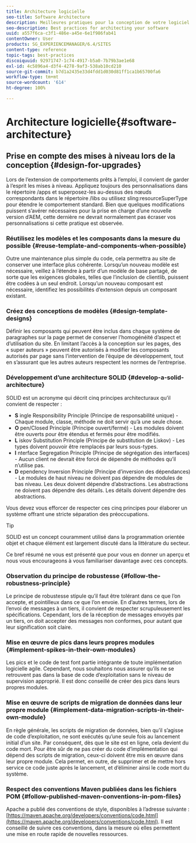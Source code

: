 ```yaml
---
title: Architecture logicielle
seo-title: Software Architecture
description: Meilleures pratiques pour la conception de votre logiciel
seo-description: Best practices for architecting your software
uuid: a557f6ca-c3f1-486e-a45e-6e1f986fab41
contentOwner: User
products: SG_EXPERIENCEMANAGER/6.4/SITES
content-type: reference
topic-tags: best-practices
discoiquuid: 92971747-1c74-4917-b5a0-7b79b3ae1e68
exl-id: 4c5896a4-d3f4-4278-9af3-538ab10cd210
source-git-commit: b7d1a2435e33d4fdd1d030d81ff1ca1b65700fa6
workflow-type: tm+mt
source-wordcount: '614'
ht-degree: 100%

---
```


# Architecture logicielle{#software-architecture}

## Prise en compte des mises à niveau lors de la conception {#design-for-upgrades}

Lors de l’extension de comportements prêts à l’emploi, il convient de garder à l’esprit les mises à niveau. Appliquez toujours des personnalisations dans le répertoire /apps et superposez-les au-dessus des nœuds correspondants dans le répertoire /libs ou utilisez sling:resourceSuperType pour étendre le comportement standard. Bien que quelques modifications puissent s’avérer nécessaires pour la prise en charge d’une nouvelle version d’AEM, cette dernière ne devrait normalement pas écraser vos personnalisations si cette pratique est observée.

### Réutilisez les modèles et les composants dans la mesure du possible {#reuse-template-and-components-when-possible}

Outre une maintenance plus simple du code, cela permettra au site de conserver une interface plus cohérente. Lorsqu’un nouveau modèle est nécessaire, veillez à l’étendre à partir d’un modèle de base partagé, de sorte que les exigences globales, telles que l’inclusion de clientlib, puissent être codées à un seul endroit. Lorsqu’un nouveau composant est nécessaire, identifiez les possibilités d’extension depuis un composant existant.

### Créez des conceptions de modèles {#design-template-designs}

Définir les composants qui peuvent être inclus dans chaque système de paragraphes sur la page permet de conserver l’homogénéité d’aspect et d’utilisation du site. En limitant l’accès à la conception sur les pages, des « super auteurs » peuvent être autorisés à modifier les composants autorisés par page sans l’intervention de l’équipe de développement, tout en s’assurant que les autres auteurs respectent les normes de l’entreprise.

### Développement d’une architecture SOLID {#develop-a-solid-architecture}

SOLID est un acronyme qui décrit cinq principes architecturaux qu’il convient de respecter :

* **S** ingle Responsibility Principle (Principe de responsabilité unique) - Chaque module, classe, méthode ne doit servir qu’à une seule chose.
* **O** pen/Closed Principle (Principe ouvert/fermé) - Les modules doivent être ouverts pour être étendus et fermés pour être modifiés.
* **L** iskov Substitution Principle (Principe de substitution de Liskov) - Les types doivent pouvoir être remplacés par leurs sous-types.
* **I** nterface Segregation Principle (Principe de ségrégation des interfaces) - Aucun client ne devrait être forcé de dépendre de méthodes qu’il n’utilise pas.
* **D** ependency Inversion Principle (Principe d’inversion des dépendances) - Le modules de haut niveau ne doivent pas dépendre de modules de bas niveau. Les deux doivent dépendre d’abstractions. Les abstractions ne doivent pas dépendre des détails. Les détails doivent dépendre des abstractions.

Vous devez vous efforcer de respecter ces cinq principes pour élaborer un système offrant une stricte séparation des préoccupations.

>[!TIP]
>
>SOLID est un concept couramment utilisé dans la programmation orientée objet et chaque élément est largement discuté dans la littérature du secteur.
>
>Ce bref résumé ne vous est présenté que pour vous en donner un aperçu et nous vous encourageons à vous familiariser davantage avec ces concepts.

### Observation du principe de robustesse {#follow-the-robustness-principle}

Le principe de robustesse stipule qu’il faut être tolérant dans ce que l’on accepte, et pointilleux dans ce que l’on envoie. En d’autres termes, lors de l’envoi de messages à un tiers, il convient de respecter scrupuleusement les spécifications. Cependant, lors de la réception de messages envoyés par un tiers, on doit accepter des messages non conformes, pour autant que leur signification soit claire.

### Mise en œuvre de pics dans leurs propres modules {#implement-spikes-in-their-own-modules}

Les pics et le code de test font partie intégrante de toute implémentation logicielle agile. Cependant, nous souhaitons nous assurer qu’ils ne se retrouvent pas dans la base de code d’exploitation sans le niveau de supervision approprié. Il est donc conseillé de créer des pics dans leurs propres modules.

### Mise en œuvre de scripts de migration de données dans leur propre module {#implement-data-migration-scripts-in-their-own-module}

En règle générale, les scripts de migration de données, bien qu’il s’agisse de code d’exploitation, ne sont exécutés qu’une seule fois au lancement initial d’un site. Par conséquent, dès que le site est en ligne, cela devient du code mort. Pour être sûr de ne pas créer du code d’implémentation qui dépend des scripts de migration, ceux-ci doivent être mis en œuvre dans leur propre module. Cela permet, en outre, de supprimer et de mettre hors service ce code juste après le lancement, et d’éliminer ainsi le code mort du système.

### Respect des conventions Maven publiées dans les fichiers POM {#follow-published-maven-conventions-in-pom-files}

Apache a publié des conventions de style, disponibles à l’adresse suivante : [https://maven.apache.org/developers/conventions/code.html](https://maven.apache.org/developers/conventions/code.html). Il est conseillé de suivre ces conventions, dans la mesure où elles permettent une mise en route rapide de nouvelles ressources.
